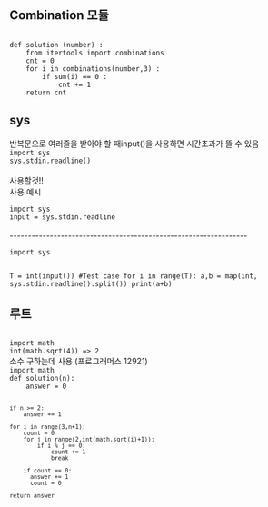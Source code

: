 <h2>Combination 모듈</h2>
<code>
def solution (number) :
    from itertools import combinations
    cnt = 0
    for i in combinations(number,3) :
        if sum(i) == 0 :
            cnt += 1
    return cnt
</code>

<h2>sys</h2>
반복문으로 여러줄을 받아야 할 때input()을 사용하면 시간초과가 뜰 수 있음<br>
<code>import sys
sys.stdin.readline()
</code><br>
사용할것!!<br>
사용 예시<br> 
<code>
import sys
input = sys.stdin.readline
</code><br>
-----------------------------------------------------------------<br>
<code>
import sys

T = int(input()) #Test case
for i in range(T):
        a,b = map(int, sys.stdin.readline().split())
        print(a+b)
</code>

<h2>루트</h2>
<code>
import math
int(math.sqrt(4)) => 2
</code>
소수 구하는데 사용 (프로그래머스 12921)
<code>
import math
def solution(n):
    answer = 0

    if n >= 2:
        answer += 1
        
    for i in range(3,n+1):
        count = 0
        for j in range(2,int(math.sqrt(i)+1)):
            if i % j == 0:
                count += 1
                break
            
        if count == 0:        
          answer += 1
          count = 0

    return answer
</code>
